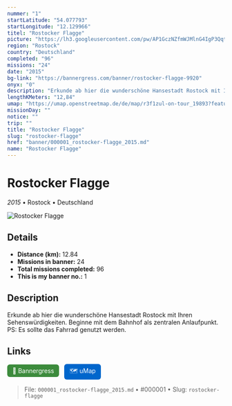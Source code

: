 ```yaml
---
nummer: "1"
startLatitude: "54.077793"
startLongitude: "12.129966"
titel: "Rostocker Flagge"
picture: "https://lh3.googleusercontent.com/pw/AP1GczNZfmWJMlnG4IgP3QqtGnTgM4sx0qr9gu6y91N6J9zXIHbc3TdoB2ZleBNZ6HAPN43hoZFSr1m308E1sJP_NLIInCJy7p9q-dTx0TNiId-X9OsJnubD1ZRioYCEF7Hu1m7U9PtdyKV3uZQKAa17q2qQYQ"
region: "Rostock"
country: "Deutschland"
completed: "96"
missions: "24"
date: "2015"
bg-link: "https://bannergress.com/banner/rostocker-flagge-9920"
onyx: "0"
description: "Erkunde ab hier die wunderschöne Hansestadt Rostock mit Ihren Sehenswürdigkeiten.\nBeginne mit dem Bahnhof als zentralen Anlaufpunkt.\nPS: Es sollte das Fahrrad genutzt werden."
lengthKMeters: "12,84"
umap: "https://umap.openstreetmap.de/de/map/r3f1zul-on-tour_19893?feature=Rostocker-Flagge#18/54.077793/12.129966"
missionDay: ""
notice: ""
trip: ""
title: "Rostocker Flagge"
slug: "rostocker-flagge"
href: "banner/000001_rostocker-flagge_2015.md"
name: "Rostocker Flagge"
---
```

# Rostocker Flagge

*2015* • Rostock • Deutschland

![Rostocker Flagge](https://lh3.googleusercontent.com/pw/AP1GczNZfmWJMlnG4IgP3QqtGnTgM4sx0qr9gu6y91N6J9zXIHbc3TdoB2ZleBNZ6HAPN43hoZFSr1m308E1sJP_NLIInCJy7p9q-dTx0TNiId-X9OsJnubD1ZRioYCEF7Hu1m7U9PtdyKV3uZQKAa17q2qQYQ)



## Details
- **Distance (km):** 12.84
- **Missions in banner:** 24
- **Total missions completed:** 96
- **This is my banner no.:** 1



## Description
Erkunde ab hier die wunderschöne Hansestadt Rostock mit Ihren Sehenswürdigkeiten.
Beginne mit dem Bahnhof als zentralen Anlaufpunkt.
PS: Es sollte das Fahrrad genutzt werden.



## Links
<a href="https://bannergress.com/banner/rostocker-flagge-9920" target="_blank" style="display:inline-block;margin-right:8px;padding:6px 12px;background:#3c8b3c;color:#fff;text-decoration:none;border-radius:6px;">🔗 Bannergress</a>
<a href="https://umap.openstreetmap.de/de/map/r3f1zul-on-tour_19893?feature=Rostocker-Flagge#18/54.077793/12.129966" target="_blank" style="display:inline-block;padding:6px 12px;background:#0066cc;color:#fff;text-decoration:none;border-radius:6px;">🗺️ uMap</a>


> File: `000001_rostocker-flagge_2015.md`
> • #000001
> • Slug: `rostocker-flagge`
